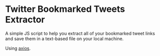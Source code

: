 # Twitter Bookmarked Tweets Extractor

A simple JS script to help you extract all of your bookmarked tweet links and save them in a text-based file on your local machine.

Using [axios](https://github.com/axios/axios).